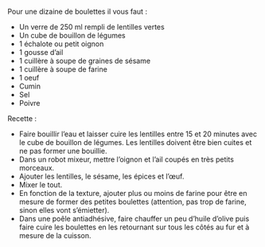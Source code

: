  Pour une dizaine de boulettes il vous faut :

- Un verre de 250 ml rempli de lentilles vertes
- Un cube de bouillon de légumes
- 1 échalote ou petit oignon
- 1 gousse d’ail
- 1 cuillère à soupe de graines de sésame
- 1 cuillère à soupe de farine
- 1 oeuf
- Cumin
- Sel
- Poivre


Recette :

- Faire bouillir l’eau et laisser cuire les lentilles entre 15 et 20 minutes avec le cube de bouillon de légumes. Les lentilles doivent être bien cuites et ne pas former une bouillie.
- Dans un robot mixeur, mettre l’oignon et l’ail coupés en très petits morceaux.
- Ajouter les lentilles, le sésame, les épices et l’œuf.
- Mixer le tout.
- En fonction de la texture, ajouter plus ou moins de farine pour être en mesure de former des petites boulettes (attention, pas trop de farine, sinon elles vont s’émietter).
- Dans une poêle antiadhésive, faire chauffer un peu d’huile d’olive puis faire cuire les boulettes en les retournant sur tous les côtés au fur et à mesure de la cuisson.
